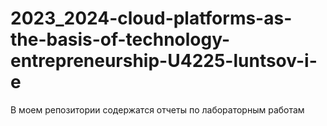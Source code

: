 # 2023_2024-cloud-platforms-as-the-basis-of-technology-entrepreneurship-U4225-luntsov-i-e

В моем репозитории содержатся отчеты по лабораторным работам
